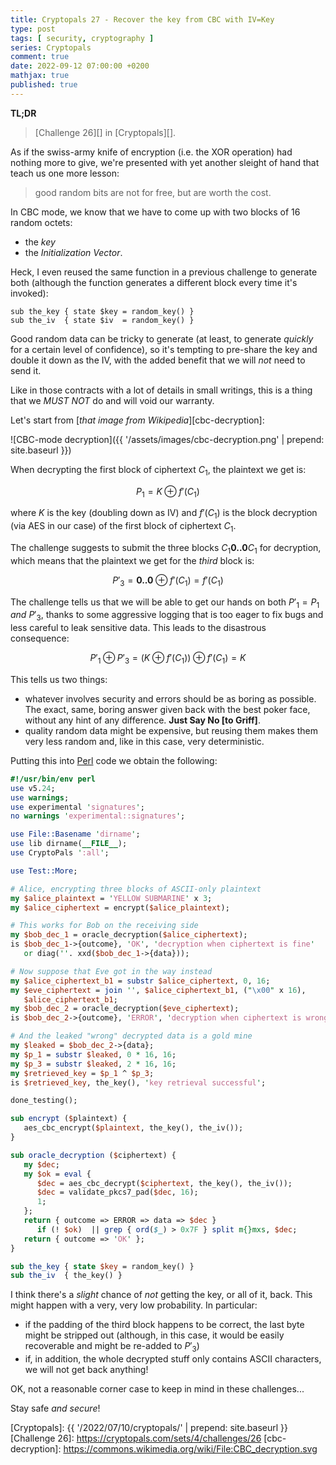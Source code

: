 ```yaml
---
title: Cryptopals 27 - Recover the key from CBC with IV=Key
type: post
tags: [ security, cryptography ]
series: Cryptopals
comment: true
date: 2022-09-12 07:00:00 +0200
mathjax: true
published: true
---
```


**TL;DR**

> [Challenge 26][] in [Cryptopals][].

As if the swiss-army knife of encryption (i.e. the XOR operation) had
nothing more to give, we're presented with yet another sleight of hand
that teach us one more lesson:

> good random bits are not for free, but are worth the cost.

In CBC mode, we know that we have to come up with two blocks of 16
random octets:

- the *key*
- the *Initialization Vector*.

Heck, I even reused the same function in a previous challenge to
generate both (although the function generates a different block every
time it's invoked):

```
sub the_key { state $key = random_key() }
sub the_iv  { state $iv  = random_key() }
```

Good random data can be tricky to generate (at least, to generate
*quickly* for a certain level of confidence), so it's tempting to
pre-share the key and double it down as the IV, with the added benefit
that we will *not* need to send it.

Like in those contracts with a lot of details in small writings, this is
a thing that we *MUST NOT* do and will void our warranty.

Let's start from [*that image from Wikipedia*][cbc-decryption]:

![CBC-mode decryption]({{ '/assets/images/cbc-decryption.png' | prepend: site.baseurl }})

When decrypting the first block of ciphertext $C_1$, the plaintext we
get is:

$$
P_1 = K \oplus f'(C_1)
$$

where $K$ is the key (doubling down as IV) and $f'(C_1)$ is the block
decryption (via AES in our case) of the first block of ciphertext $C_1$.

The challenge suggests to submit the three blocks $C_1 \mathbf{0..0} C_1$
for decryption, which means that the plaintext we get for the *third*
block is:

$$
P'_3 = \mathbf{0..0} \oplus f'(C_1) = f'(C_1)
$$

The challenge tells us that we will be able to get our hands on both
$P'_1 = P_1$ *and* $P'_3$, thanks to some aggressive logging that is too
eager to fix bugs and less careful to leak sensitive data. This leads to
the disastrous consequence:

$$
P'_1 \oplus P'_3 = (K \oplus f'(C_1)) \oplus f'(C_1) = K
$$

This tells us two things:

- whatever involves security and errors should be as boring as possible.
  The exact, same, boring answer given back with the best poker face,
  without any hint of any difference. **Just Say No \[to Griff\]**.
- quality random data might be expensive, but reusing them makes them
  very less random and, like in this case, very deterministic.

Putting this into [Perl][] code we obtain the following:

```perl
#!/usr/bin/env perl
use v5.24;
use warnings;
use experimental 'signatures';
no warnings 'experimental::signatures';

use File::Basename 'dirname';
use lib dirname(__FILE__);
use CryptoPals ':all';

use Test::More;

# Alice, encrypting three blocks of ASCII-only plaintext
my $alice_plaintext = 'YELLOW SUBMARINE' x 3;
my $alice_ciphertext = encrypt($alice_plaintext);

# This works for Bob on the receiving side
my $bob_dec_1 = oracle_decryption($alice_ciphertext);
is $bob_dec_1->{outcome}, 'OK', 'decryption when ciphertext is fine'
   or diag(''. xxd($bob_dec_1->{data}));

# Now suppose that Eve got in the way instead
my $alice_ciphertext_b1 = substr $alice_ciphertext, 0, 16;
my $eve_ciphertext = join '', $alice_ciphertext_b1, ("\x00" x 16),
   $alice_ciphertext_b1;
my $bob_dec_2 = oracle_decryption($eve_ciphertext);
is $bob_dec_2->{outcome}, 'ERROR', 'decryption when ciphertext is wrong';

# And the leaked "wrong" decrypted data is a gold mine
my $leaked = $bob_dec_2->{data};
my $p_1 = substr $leaked, 0 * 16, 16;
my $p_3 = substr $leaked, 2 * 16, 16;
my $retrieved_key = $p_1 ^ $p_3;
is $retrieved_key, the_key(), 'key retrieval successful';

done_testing();

sub encrypt ($plaintext) {
   aes_cbc_encrypt($plaintext, the_key(), the_iv());
}

sub oracle_decryption ($ciphertext) {
   my $dec;
   my $ok = eval {
      $dec = aes_cbc_decrypt($ciphertext, the_key(), the_iv());
      $dec = validate_pkcs7_pad($dec, 16);
      1;
   };
   return { outcome => ERROR => data => $dec }
      if (! $ok)  || grep { ord($_) > 0x7F } split m{}mxs, $dec;
   return { outcome => 'OK' };
}

sub the_key { state $key = random_key() }
sub the_iv  { the_key() }
```

I think there's a *slight* chance of *not* getting the key, or all of
it, back. This might happen with a very, very low probability. In particular:

- if the padding of the third block happens to be correct, the last byte
  might be stripped out (although, in this case, it would be easily
  recoverable and might be re-added to $P'_3$)
- if, in addition, the whole decrypted stuff only contains ASCII
  characters, we will not get back anything!

OK, not a reasonable corner case to keep in mind in these challenges...

Stay safe *and secure*!

[Perl]: https://www.perl.org/
[Cryptopals]: {{ '/2022/07/10/cryptopals/' | prepend: site.baseurl }}
[Challenge 26]: https://cryptopals.com/sets/4/challenges/26
[cbc-decryption]: https://commons.wikimedia.org/wiki/File:CBC_decryption.svg
